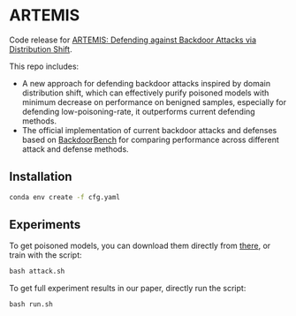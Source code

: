 # ARTEMIS
Code release for [ARTEMIS: Defending against Backdoor Attacks via Distribution Shift]([https://ieeexplore.ieee.org/abstract/document/10702439/]).


This repo includes:
- A new approach for defending backdoor attacks inspired by domain distribution shift, which can effectively purify poisoned models with minimum decrease on performance on benigned samples, especially for defending low-poisoning-rate, it outperforms current defending methods.
- The official implementation of current backdoor attacks and defenses based on [BackdoorBench](https://github.com/SCLBD/BackdoorBench) for comparing performance across different attack and defense methods.


## Installation

```bash
conda env create -f cfg.yaml
```


## Experiments
To get poisoned models, you can download them directly from [there](https://cuhko365.sharepoint.com/sites/SDSbackdoorbench/Shared%20Documents/Forms/AllItems.aspx?id=%2Fsites%2FSDSbackdoorbench%2FShared%20Documents%2Fbackdoorbench&p=true&ga=1), or train with the script:
```python
bash attack.sh
```
To get full experiment results in our paper, directly run the script:
```
bash run.sh
```
